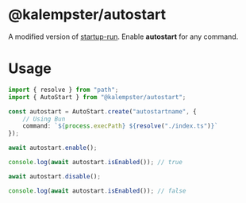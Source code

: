 # @kalempster/autostart

A modified version of [startup-run](https://www.npmjs.com/package/startup-run/v/0.0.1). Enable **autostart** for any command.

# Usage
```ts
import { resolve } from "path";
import { AutoStart } from "@kalempster/autostart";

const autostart = AutoStart.create("autostartname", {
    // Using Bun
    command: `${process.execPath} ${resolve("./index.ts")}`
});

await autostart.enable();

console.log(await autostart.isEnabled()); // true

await autostart.disable();

console.log(await autostart.isEnabled()); // false

```